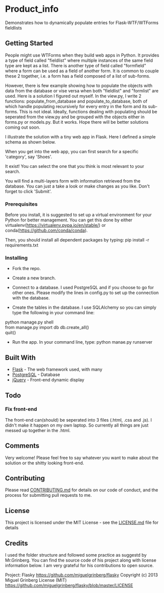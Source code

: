 # Product_info
Demonstrates how to dynamically populate entries for Flask-WTF/WTForms fieldlists 

## Getting Started
People might use WTForms when they build web apps in Python. It provides a type of field called "fieldlist" where multiple instances of the same field type are kept as a list. There is another type of field called "formfield" where a form can be used as a field of another form. It is common to couple these 2 together, i.e. a form has a field composed of a list of sub-forms. 

However, there is few example showing how to populate the objects with data from the database or vise versa when both "fieldlist" and "formlist" are used. Here is a solution I figured out myself. In the view.py, I write 2 functions: populate_from_database and populate_to_database, both of which handle populating recursively for every entry in the form and its sub-forms. This is not ideal. Ideally, functions dealing with populating should be seperated from the view.py and be grouped with the objects either in forms.py or models.py. But it works. Hope there will be better solutions coming out soon.

I illustrate the solution with a tiny web app in Flask. Here I defined a simple schema as shown below. 


When you get into the web app, you can first search for a specific 'category', say 'Shoes'. 


It exist! You can select the one that you think is most relevant to your search.

You will find a multi-layers form with information retrieved from the database. You can just a take a look or make changes as you like. Don't forget to click 'Submit'. 

### Prerequisites

Before you install, it is suggested to set up a virtual environment for your Python for better management. You can get this done by either virtualenv(https://virtualenv.pypa.io/en/stable/) or conda(https://github.com/conda/conda). 

Then, you should install all dependent packages by typing:
pip install -r requirements.txt

### Installing 

* Fork the repo.

* Create a new branch.

* Connect to a database. I used PostgreSQL and if you choose to go for other ones. Please modify the lines in config.py to set up the connection with the database. 

* Create the tables in the database. I use SQLAlchemy so you can simply type the following in your command line:
    
python manage.py shell  
from manage.py import db
db.create_all()  
quit()  

* Run the app. In your command line, type:
python manae.py runserver 

## Built With

* [Flask](http://flask.pocoo.org/) - The web framework used, with many 
* [PostgreSQL](https://www.postgresql.org/) - Database
* [jQuery](https://jquery.com/) - Front-end dynamic display 

## Todo

### Fix front-end
The front-end can(should) be seperated into 3 files (.html, .css and .js). I didn't make it happen on my own laptop. So currently all things are just messed up together in the .html. 

## Comments
Very welcome! 
Please feel free to say whatever you want to make about the solution or the shitty looking front-end. 
 
## Contributing
Please read [CONTRIBUTING.md](https://gist.github.com/PurpleBooth/b24679402957c63ec426) for details on our code of conduct, and the process for submitting pull requests to me.

## License

This project is licensed under the MIT License - see the [LICENSE.md](LICENSE.md) file for details

## Credits
I used the folder structure and followed some practice as suggestd by Mr.Grinberg. You can find the source code of his project along with license information below. I am very grateful for his contributions to open source.

Project: Flasky  https://github.com/miguelgrinberg/flasky
Copyright (c) 2013 Miguel Grinberg
License (MIT) https://github.com/miguelgrinberg/flasky/blob/master/LICENSE
